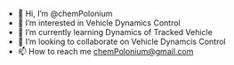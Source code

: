 - 👋 Hi, I’m @chemPolonium
- 👀 I’m interested in Vehicle Dynamics Control
- 🌱 I’m currently learning Dynamics of Tracked Vehicle
- 💞️ I’m looking to collaborate on Vehicle Dynamcis Control
- 📫 How to reach me chemPolonium@gmail.com

<!---
chemPolonium/chemPolonium is a ✨ special ✨ repository because its `README.md` (this file) appears on your GitHub profile.
You can click the Preview link to take a look at your changes.
--->
